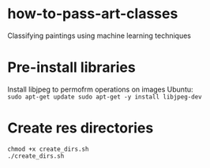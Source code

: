 # how-to-pass-art-classes
Classifying paintings using machine learning techniques

# Pre-install libraries
Install libjpeg to permofrm operations on images
Ubuntu:    
    ```
    sudo apt-get update
    sudo apt-get -y install libjpeg-dev
    ```

# Create res directories 

```
chmod +x create_dirs.sh
./create_dirs.sh
```
